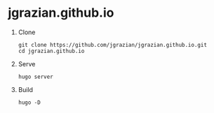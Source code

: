 # jgrazian.github.io

1. Clone
    ```
    git clone https://github.com/jgrazian/jgrazian.github.io.git
    cd jgrazian.github.io
    ```

2. Serve
    ```
    hugo server
    ```

3. Build
    ```
    hugo -D
    ```